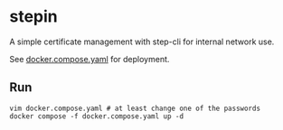# stepin

A simple certificate management with step-cli for internal network use.

See [docker.compose.yaml](docker.compose.yaml) for deployment.

## Run

```shell
vim docker.compose.yaml # at least change one of the passwords
docker compose -f docker.compose.yaml up -d
```
